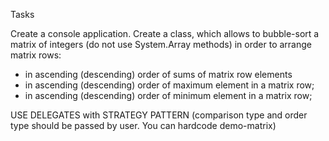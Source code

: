 Tasks

Create a console application.
Create a class, which allows to bubble-sort a matrix of integers 
(do not use System.Array methods) in order to arrange matrix rows:


- in ascending (descending) order of sums of matrix row elements
- in ascending (descending) order of maximum element in a matrix row;
- in ascending (descending) order of minimum element in a matrix row;


USE DELEGATES with STRATEGY PATTERN (comparison type and order type 
should be passed by user. You can hardcode demo-matrix)

